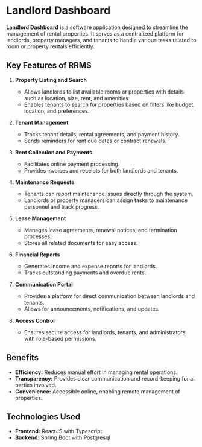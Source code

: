 # Landlord Dashboard

**Landlord Dashboard** is a software application designed to streamline the management of rental properties. It serves as a centralized platform for landlords, property managers, and tenants to handle various tasks related to room or property rentals efficiently.

## Key Features of RRMS

1. **Property Listing and Search**
    - Allows landlords to list available rooms or properties with details such as location, size, rent, and amenities.
    - Enables tenants to search for properties based on filters like budget, location, and preferences.

2. **Tenant Management**
    - Tracks tenant details, rental agreements, and payment history.
    - Sends reminders for rent due dates or contract renewals.

3. **Rent Collection and Payments**
    - Facilitates online payment processing.
    - Provides invoices and receipts for both landlords and tenants.

4. **Maintenance Requests**
    - Tenants can report maintenance issues directly through the system.
    - Landlords or property managers can assign tasks to maintenance personnel and track progress.

5. **Lease Management**
    - Manages lease agreements, renewal notices, and termination processes.
    - Stores all related documents for easy access.

6. **Financial Reports**
    - Generates income and expense reports for landlords.
    - Tracks outstanding payments and overdue rents.

7. **Communication Portal**
    - Provides a platform for direct communication between landlords and tenants.
    - Allows for announcements, notifications, and updates.

8. **Access Control**
    - Ensures secure access for landlords, tenants, and administrators with role-based permissions.

## Benefits

- **Efficiency:** Reduces manual effort in managing rental operations.
- **Transparency:** Provides clear communication and record-keeping for all parties involved.
- **Convenience:** Accessible online, enabling remote management of properties.

## Technologies Used

- **Frontend:** ReactJS with Typescript
- **Backend:** Spring Boot with Postgresql
